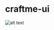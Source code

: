 # craftme-ui


![alt text](http://i50.photobucket.com/albums/f350/qxp994/MVIMG_20180314_153853_zpsppgmzqnt.jpg)
